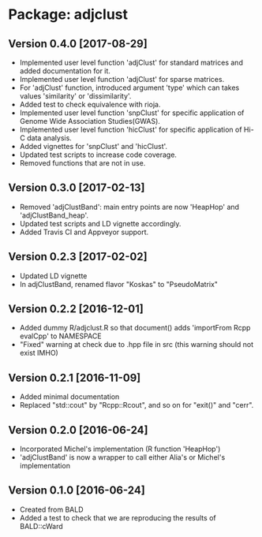 # Package: adjclust

## Version 0.4.0 [2017-08-29]

* Implemented user level function 'adjClust' for standard matrices and added documentation for it.
* Implemented user level function 'adjClust' for sparse matrices.
* For 'adjClust' function, introduced argument 'type' which can takes values 'similarity' or 'dissimilarity'.
* Added test to check equivalence with rioja.
* Implemented user level function 'snpClust' for specific application of Genome Wide Association Studies(GWAS).
* Implemented user level function 'hicClust' for specific application of Hi-C data analysis.
* Added vignettes for 'snpClust' and 'hicClust'.
* Updated test scripts to increase code coverage.
* Removed functions that are not in use.


## Version 0.3.0 [2017-02-13]

* Removed 'adjClustBand': main entry points are now 'HeapHop' and 'adjClustBand_heap'.
* Updated test scripts and LD vignette accordingly.
* Added Travis CI and Appveyor support.

## Version 0.2.3 [2017-02-02]

* Updated LD vignette
* In adjClustBand, renamed flavor "Koskas" to "PseudoMatrix"

## Version 0.2.2 [2016-12-01]

* Added dummy R/adjclust.R so that document() adds 'importFrom Rcpp evalCpp' to NAMESPACE
* "Fixed" warning at check due to .hpp file in src (this warning should not exist IMHO)

## Version 0.2.1 [2016-11-09]

* Added minimal documentation
* Replaced "std::cout" by "Rcpp::Rcout", and so on for "exit()" and "cerr".

## Version 0.2.0 [2016-06-24]

* Incorporated Michel's implementation (R function 'HeapHop')
* 'adjClustBand' is now a wrapper to call either Alia's or Michel's
  implementation

## Version 0.1.0 [2016-06-24]

* Created from BALD
* Added a test to check that we are reproducing the results of BALD::cWard
